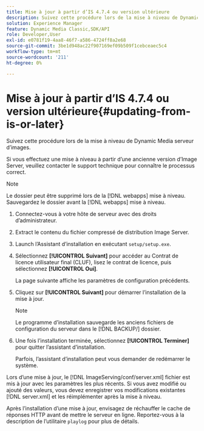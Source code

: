```yaml
---
title: Mise à jour à partir d’IS 4.7.4 ou version ultérieure
description: Suivez cette procédure lors de la mise à niveau de Dynamic Media serveur d’images.
solution: Experience Manager
feature: Dynamic Media Classic,SDK/API
role: Developer,User
exl-id: e0781f19-4aa8-46f7-a586-4724ff8a2e68
source-git-commit: 3be1d948ac22f907169ef09b509f1cebceaec5c4
workflow-type: tm+mt
source-wordcount: '211'
ht-degree: 0%

---
```


# Mise à jour à partir d’IS 4.7.4 ou version ultérieure{#updating-from-is-or-later}

Suivez cette procédure lors de la mise à niveau de Dynamic Media serveur d’images.

Si vous effectuez une mise à niveau à partir d’une ancienne version d’Image Server, veuillez contacter le support technique pour connaître le processus correct.

>[!NOTE]
>
>Le dossier peut être supprimé lors de la [!DNL webapps] mise à niveau. Sauvegardez le dossier avant la [!DNL webapps] mise à niveau.

1. Connectez-vous à votre hôte de serveur avec des droits d’administrateur.
1. Extract le contenu du fichier compressé de distribution Image Server.
1. Launch l’Assistant d’installation en exécutant `setup/setup.exe`.
1. Sélectionnez **[!UICONTROL Suivant]** pour accéder au Contrat de licence utilisateur final (CLUF), lisez le contrat de licence, puis sélectionnez **[!UICONTROL Oui]**.

   La page suivante affiche les paramètres de configuration précédents.
1. Cliquez sur **[!UICONTROL Suivant]** pour démarrer l’installation de la mise à jour.

   >[!NOTE]
   >
   >Le programme d’installation sauvegarde les anciens fichiers de configuration du serveur dans le [!DNL BACKUP/] dossier.

1. Une fois l’installation terminée, sélectionnez **[!UICONTROL Terminer]** pour quitter l’assistant d’installation.

   Parfois, l’assistant d’installation peut vous demander de redémarrer le système.

Lors d’une mise à jour, le [!DNL ImageServing/conf/server.xml] fichier est mis à jour avec les paramètres les plus récents. Si vous avez modifié ou ajouté des valeurs, vous devez enregistrer vos modifications existantes [!DNL server.xml] et les réimplémenter après la mise à niveau.

Après l’installation d’une mise à jour, envisagez de réchauffer le cache de réponses HTTP avant de mettre le serveur en ligne. Reportez-vous à la description de l’utilitaire `playlog` pour plus de détails.
